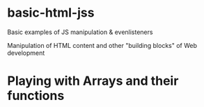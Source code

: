 # basic-html-jss
Basic examples of JS manipulation &amp; evenlisteners

Manipulation of HTML content and other "building blocks" of Web development

# Playing with Arrays and their functions
